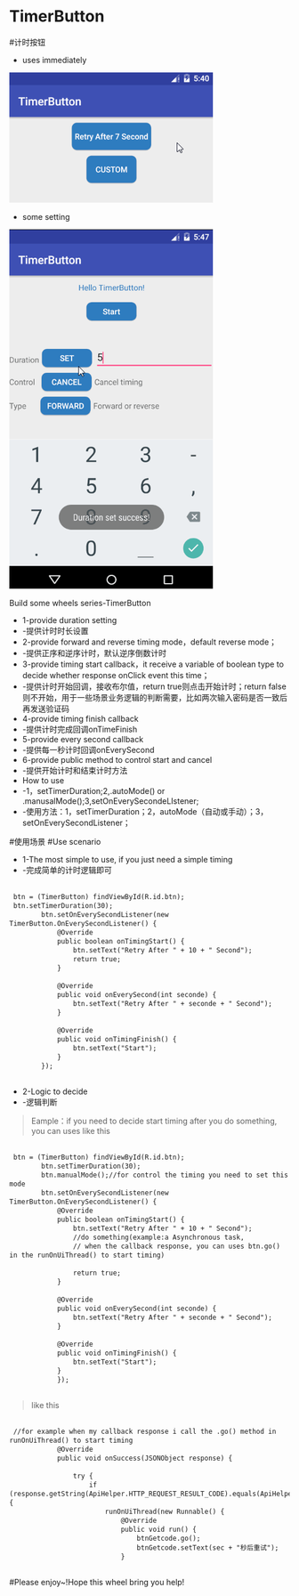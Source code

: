 # TimerButton
#计时按钮

* uses immediately

![image](https://github.com/NR917/TimerButton/raw/master/pic1.gif)

* some setting

![image](https://github.com/NR917/TimerButton/raw/master/pic4.gif)

Build some wheels series-TimerButton
 * 1-provide duration setting
 * -提供计时时长设置
 * 2-provide forward and reverse timing mode，default reverse mode；
 * -提供正序和逆序计时，默认逆序倒数计时
 * 3-provide timing start callback，it receive a variable of boolean type to decide whether response onClick event this time；
 * -提供计时开始回调，接收布尔值，return true则点击开始计时；return false则不开始，用于一些场景业务逻辑的判断需要，比如两次输入密码是否一致后再发送验证码
 * 4-provide timing finish callback
 * -提供计时完成回调onTimeFinish
 * 5-provide every second callback
 * -提供每一秒计时回调onEverySecond
 * 6-provide public method to control start and cancel
 * -提供开始计时和结束计时方法
 * How to use
 * -1，setTimerDuration;2,.autoMode() or .manusalMode();3,setOnEverySecondeLIstener;
 * -使用方法：1，setTimerDuration；2，autoMode（自动或手动）；3，setOnEverySecondListener；
 
#使用场景
#Use scenario
 * 1-The most simple to use, if you just need a simple timing
 * -完成简单的计时逻辑即可
 
 <pre><code>
 btn = (TimerButton) findViewById(R.id.btn);
 btn.setTimerDuration(30);
        btn.setOnEverySecondListener(new TimerButton.OnEverySecondListener() {
            @Override
            public boolean onTimingStart() {
                btn.setText("Retry After " + 10 + " Second");
                return true;
            }

            @Override
            public void onEverySecond(int seconde) {
                btn.setText("Retry After " + seconde + " Second");
            }

            @Override
            public void onTimingFinish() {
                btn.setText("Start");
            }
        });
 </code></pre>
 
 * 2-Logic to decide
 * -逻辑判断
 
 >Eample：if you need to decide start timing after you do something, you can uses like this
 
 <pre><code>
 btn = (TimerButton) findViewById(R.id.btn);
        btn.setTimerDuration(30);
        btn.manualMode();//for control the timing you need to set this mode
        btn.setOnEverySecondListener(new TimerButton.OnEverySecondListener() {
            @Override
            public boolean onTimingStart() {
                btn.setText("Retry After " + 10 + " Second");
                //do something(example:a Asynchronous task, 
                // when the callback response, you can uses btn.go() in the runOnUiThread() to start timing)

                return true;
            }

            @Override
            public void onEverySecond(int seconde) {
                btn.setText("Retry After " + seconde + " Second");
            }

            @Override
            public void onTimingFinish() {
                btn.setText("Start");
            }
            });
 </code></pre>
 
 >like this
 
 <pre><code>
 //for example when my callback response i call the .go() method in runOnUiThread() to start timing
            @Override
            public void onSuccess(JSONObject response) {
                
                try {
                    if (response.getString(ApiHelper.HTTP_REQUEST_RESULT_CODE).equals(ApiHelper.HTTP_REQUEST_RESULT_OK)) {
                        runOnUiThread(new Runnable() {
                            @Override
                            public void run() {
                                btnGetcode.go();
                                btnGetcode.setText(sec + "秒后重试");
                            }
 </code></pre>
 
#Please enjoy~!Hope this wheel bring you help!
